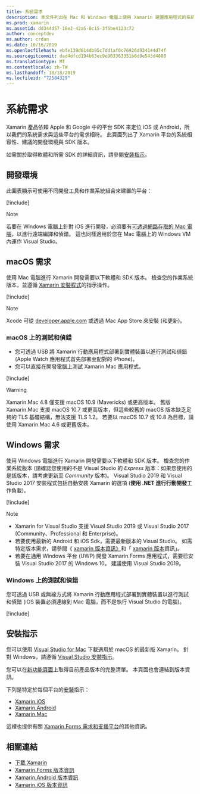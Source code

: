 ```yaml
---
title: 系統需求
description: 本文件列出在 Mac 和 Windows 電腦上使用 Xamarin 建置應用程式的系統需求。 它也連結到安裝指示。
ms.prod: xamarin
ms.assetid: dd344d57-18e2-42a5-8c15-3f5be4123c72
author: conceptdev
ms.author: crdun
ms.date: 10/16/2019
ms.openlocfilehash: ebfe139d614db95c7dd1af0c76926d934144d74f
ms.sourcegitcommit: dad4dfcd194b63ec9e903363351b6d9e543d4888
ms.translationtype: MT
ms.contentlocale: zh-TW
ms.lasthandoff: 10/18/2019
ms.locfileid: "72584329"
---
```

# <a name="system-requirements"></a>系統需求

Xamarin 產品依賴 Apple 和 Google 中的平台 SDK 來定位 iOS 或 Android，所以我們的系統需求與這些平台的需求相符。 此頁面列出了 Xamarin 平台的系統相容性、建議的開發環境與 SDK 版本。

如需關於取得軟體和所需 SDK 的詳細資訊，請參閱[安裝指示](#installation-instructions)。

## <a name="development-environments"></a>開發環境

此圖表顯示可使用不同開發工具和作業系統組合來建置的平台：

[!include[](~/cross-platform/includes/development-environment.md)]

> [!NOTE]
> 若要在 Windows 電腦上針對 iOS 進行開發，必須要有[可透過網路存取的 Mac 電腦](~/ios/get-started/installation/windows/connecting-to-mac/index.md)，以進行遠端編譯和偵錯。 這也同樣適用於您在 Mac 電腦上的 Windows VM 內運作 Visual Studio。

## <a name="macos-requirements"></a>macOS 需求

使用 Mac 電腦進行 Xamarin 開發需要以下軟體和 SDK 版本。 檢查您的作業系統版本，並遵循 [Xamarin 安裝程式](#installation-instructions)的指示操作。

[!include[](~/cross-platform/includes/macos-requirements.md)]

> [!NOTE]
> Xcode 可從 [developer.apple.com](https://developer.apple.com/xcode/download/) 或透過 Mac App Store 來安裝 (和更新)。

### <a name="testing--debugging-on-macos"></a>macOS 上的測試和偵錯

- 您可透過 USB 將 Xamarin 行動應用程式部署到實體裝置以進行測試和偵錯 (Apple Watch 應用程式首先部署至配對的 iPhone)。
- 您可以直接在開發電腦上測試 Xamarin.Mac 應用程式。

[!include[](~/cross-platform/includes/macos-testing.md)]

> [!WARNING]
> Xamarin.Mac 4.8 僅支援 macOS 10.9 (Mavericks) 或更高版本。
> 舊版 Xamarin.Mac 支援 macOS 10.7 或更高版本，但這些較舊的 macOS 版本缺乏足夠的 TLS 基礎結構，無法支援 TLS 1.2。 若要以 macOS 10.7 或 10.8 為目標，請使用 Xamarin.Mac 4.6 或更舊版本。

## <a name="windows-requirements"></a>Windows 需求

使用 Windows 電腦進行 Xamarin 開發需要以下軟體和 SDK 版本。
檢查您的作業系統版本 (請確認您使用的不是 Visual Studio 的 *Express* 版本：如果您使用的是該版本，請考慮更新至 *Community* 版本)。
Visual Studio 2019 和 Visual Studio 2017 安裝程式包括自動安裝 Xamarin 的選項 (**使用 .NET 進行行動開發**工作負載)。

[!include[](~/cross-platform/includes/windows-requirements.md)]

> [!NOTE]
>
> - Xamarin for Visual Studio 支援 Visual Studio 2019 或 Visual Studio 2017 (Community、Professional 和 Enterprise)。
> - 若要使用最新的 Android 和 iOS Sdk，需要最新版本的 Visual Studio。 如需特定版本需求，請參閱《 [xamarin 版本資訊》](/xamarin/android/release-notes/)和「 [xamarin 版本](/xamarin/ios/release-notes/)資訊」。
> - 若要在通用 Windows 平台 (UWP) 開發 Xamarin.Forms 應用程式，需要已安裝 Visual Studio 2017 的 Windows 10。 建議使用 Visual Studio 2019。

### <a name="testing--debugging-on-windows"></a>Windows 上的測試和偵錯

您可透過 USB 或無線方式將 Xamarin 行動應用程式部署到實體裝置以進行測試和偵錯 (iOS 裝置必須連線到 Mac 電腦，而不是執行 Visual Studio 的電腦)。

[!include[](~/cross-platform/includes/windows-testing.md)]

## <a name="installation-instructions"></a>安裝指示

您可以使用 [Visual Studio for Mac](https://docs.microsoft.com/visualstudio/mac/installation) 下載適用於 macOS 的最新版 Xamarin。 針對 Windows，請遵循 [Visual Studio 安裝指示](https://docs.microsoft.com/visualstudio/install/install-visual-studio)。

您可以在[新功能頁面](~/whats-new/index.yml)上取得目前產品版本的完整清單。 本頁面也會連結到版本資訊。

下列是特定於每個平台的[安裝](~/get-started/installation/index.md)指示：

- [Xamarin.iOS](~/ios/get-started/installation/index.md)
- [Xamarin.Android](~/android/get-started/installation/index.md)
- [Xamarin.Mac](~/mac/get-started/installation.md)

這裡也提供有關 [Xamarin.Forms 需求和支援平台](~/get-started/requirements.md)的其他資訊。

## <a name="related-links"></a>相關連結

- [下載 Xamarin](https://visualstudio.microsoft.com/xamarin/)
- [Xamarin.Forms 版本資訊](/xamarin/xamarin-forms/release-notes/)
- [Xamarin.Android 版本資訊](/xamarin/android/release-notes/)
- [Xamarin.iOS 版本資訊](/xamarin/ios/release-notes/)

